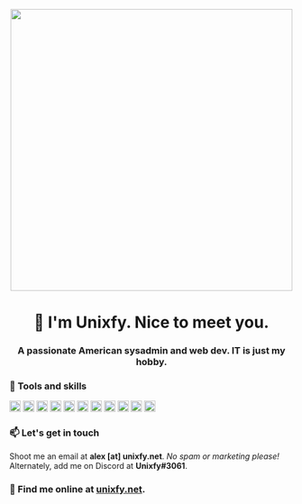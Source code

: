 <p align="center"><a href="https://unixfy.net" target="_blank"><img src="https://unixfy.net/assets/img/logo-cropped.svg" width="500px"></img></a></p>
<h1 align="center">👋 I'm Unixfy. Nice to meet you.</h1>
<h3 align="center">A passionate American sysadmin and web dev. IT is just my hobby.</h3>

### 🔧 Tools and skills
<img src="https://devicons.github.io/devicon/devicon.git/icons/amazonwebservices/amazonwebservices-original.svg" alt="aws" width="20" height="20"/> <img src="https://devicons.github.io/devicon/devicon.git/icons/wordpress/wordpress-plain.svg" alt="wordpress" width="20" height="20"/> <img src="https://devicons.github.io/devicon/devicon.git/icons/linux/linux-original.svg" alt="linux" width="20" height="20"/> <img src="http://devicons.github.io/devicon/devicon.git/icons/apache/apache-original.svg" alt="apache" width="20" height="20"/> <img src="http://devicons.github.io/devicon/devicon.git/icons/nginx/nginx-original.svg" alt="nginx" width="20" height="20"/> <img src="https://devicons.github.io/devicon/devicon.git/icons/windows8/windows8-original.svg" alt="windows-server" width="20" height="20"/> <img src="https://devicons.github.io/devicon/devicon.git/icons/bootstrap/bootstrap-plain.svg" alt="bootstrap" width="20" height="20"/> <img src="https://devicons.github.io/devicon/devicon.git/icons/docker/docker-original.svg" alt="docker" width="20" height="20"/> <img src="http://devicons.github.io/devicon/devicon.git/icons/php/php-original.svg" alt="php" width="20" height="20"/> <img src="http://devicons.github.io/devicon/devicon.git/icons/nodejs/nodejs-original.svg" alt="node" width="20" height="20"/> 
<img src="http://devicons.github.io/devicon/devicon.git/icons/python/python-original.svg" alt="node" width="20" height="20"/> 


### 📫 Let's get in touch
Shoot me an email at <b>alex [at] unixfy.net</b>. <i>No spam or marketing please!</i> Alternately, add me on Discord at <b>Unixfy#3061</b>.

### 🏢 Find me online at <a href="https://unixfy.net" target="_blank">unixfy.net</a>.

<!--
**unixfy/unixfy** is a ✨ _special_ ✨ repository because its `README.md` (this file) appears on your GitHub profile.

Here are some ideas to get you started:

- 🔭 I’m currently working on ...
- 🌱 I’m currently learning ...
- 👯 I’m looking to collaborate on ...
- 🤔 I’m looking for help with ...
- 💬 Ask me about ...
- 📫 How to reach me: ...
- 😄 Pronouns: ...
- ⚡ Fun fact: ...
-->
